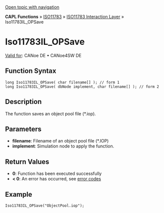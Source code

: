 [Open topic with navigation](../../../../../../CANoeDEFamily.htm#Topics/CAPLFunctions/ISO11783/ISOInteractionLayer/Functions/CAPLfunctionIso11783ILOPSave.md)

**CAPL Functions** » [ISO11783](../../CAPLfunctionsISO11783Overview.md) » [ISO11783 Interaction Layer](../CAPLfunctionsISOILOverview.md) » Iso11783IL_OPSave

# Iso11783IL_OPSave

[Valid for](../../../../Shared/FeatureAvailability.md):  CANoe DE • CANoe4SW DE

## Function Syntax

```plaintext
long Iso11783IL_OPSave( char filename[] ); // form 1
long Iso11783IL_OPSave( dbNode implement, char filename[] ); // form 2
```

## Description

The function saves an object pool file (*.iop).

## Parameters

- **filename**: Filename of an object pool file (*.IOP)
- **implement**: Simulation node to apply the function.

## Return Values

- **0**: Function has been executed successfully
- **< 0**: An error has occurred, see [error codes](../../../CAPLfunctionsISOj1939ErrorCodes.md)

## Example

```plaintext
Iso11783IL_OPSave("ObjectPool.iop");
```
